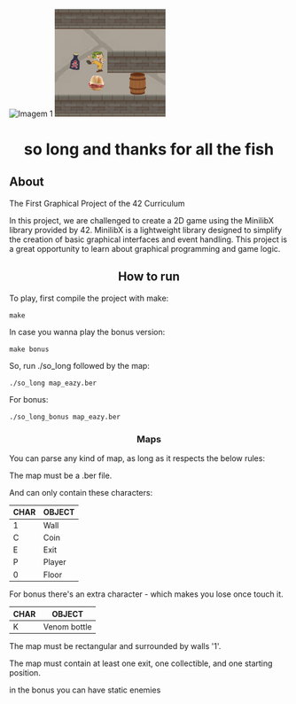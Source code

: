 <!DOCTYPE html>
<html lang="en">
<head>
    <meta charset="UTF-8">
    <meta name="viewport" content="width=device-width, initial-scale=1.0">
</head>
<body>
    <div class="header-container">
        <img src="https://raw.githubusercontent.com/ayogun/42-project-badges/main/covers/cover-so_long-bonus.png" width="400" alt="Imagem 1"/>
        <img src="https://raw.githubusercontent.com/Matesant/So_long/master/assets/chaves.png" width="200" alt="Imagem 2"/>
    </div>
</body>
</html>

<h1 align="center"> so long and thanks for all the fish </h1>

## About
The First Graphical Project of the 42 Curriculum

In this project, we are challenged to create a 2D game using the MinilibX library provided by 42.
MinilibX is a lightweight library designed to simplify the creation of basic graphical interfaces and event handling. 
This project is a great opportunity to learn about graphical programming and game logic.
    </pre>
</div>

<h2 align="center" id="how-does-it-work"> How to run </h2>

To play, first compile the project with make:

	make
	
In case you wanna play the bonus version:

	make bonus
	
So, run ./so_long followed by the map:
	
	./so_long map_eazy.ber	

For bonus:
	
	./so_long_bonus map_eazy.ber
	
<h3 id="maps" align="center"> Maps </h3>   

You can parse any kind of map, as long as it respects the below rules:

The map must be a .ber file.

And can only contain these characters:
    
| CHAR |	OBJECT   |
| --------- | ---------- |
| 1         |   Wall   |
| C	        | Coin |
| E	        |   Exit  |
| P         |   Player  |      
| 0         |   Floor     |
    
For bonus there's an extra character - which makes you lose once touch it.
    
| CHAR |	OBJECT   |
| --------- | ---------- |
| K         |   Venom bottle  |


The map must be rectangular and surrounded by walls '1'.

The map must contain at least one exit, one collectible, and one starting position.

in the bonus you can have static enemies
